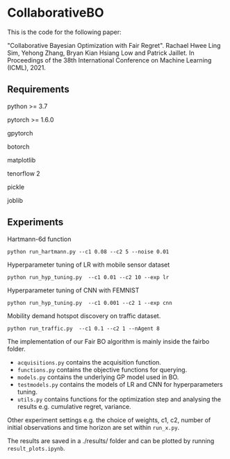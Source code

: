 # CollaborativeBO
This is the code for the following paper:

"Collaborative Bayesian Optimization with Fair Regret". Rachael Hwee Ling Sim, Yehong Zhang, Bryan Kian Hsiang Low and Patrick Jaillet. In Proceedings of the 38th International Conference on Machine Learning (ICML), 2021.

## Requirements

python >= 3.7

pytorch >= 1.6.0

gpytorch

botorch

matplotlib

tenorflow 2

pickle

joblib

## Experiments

Hartmann-6d function
```
python run_hartmann.py --c1 0.08 --c2 5 --noise 0.01
```

Hyperparameter tuning of LR with mobile sensor dataset
```
python run_hyp_tuning.py  --c1 0.01 --c2 10 --exp lr
```

Hyperparameter tuning of CNN with FEMNIST
```
python run_hyp_tuning.py  --c1 0.001 --c2 1 --exp cnn
```

Mobility demand hotspot discovery on traffic dataset.
```
python run_traffic.py  --c1 0.1 --c2 1 --nAgent 8
```

The implementation of our Fair BO algorithm is mainly inside the fairbo folder.
- `acquisitions.py` contains the acquisition function.
- `functions.py` contains the objective functions for querying.
- `models.py` contains the underlying GP model used in BO.  
- `testmodels.py` contains the models of LR and CNN for hyperparameters tuning.
- `utils.py` contains functions for the optimization step and analysing the results e.g. cumulative regret, variance.

Other experiment settings e.g. the choice of weights, c1, c2, number of initial observations and time horizon are set within `run_x.py`.

The results are saved in a ./results/ folder and can be plotted by running `result_plots.ipynb`.